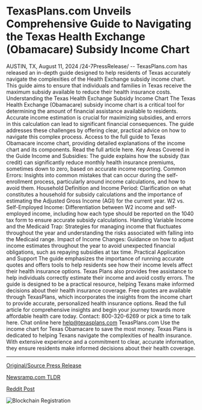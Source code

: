 # TexasPlans.com Unveils Comprehensive Guide to Navigating the Texas Health Exchange (Obamacare) Subsidy Income Chart

AUSTIN, TX, August 11, 2024 /24-7PressRelease/ -- TexasPlans.com has released an in-depth guide designed to help residents of Texas accurately navigate the complexities of the Health Exchange subsidy income chart. This guide aims to ensure that individuals and families in Texas receive the maximum subsidy available to reduce their health insurance costs.  Understanding the Texas Health Exchange Subsidy Income Chart  The Texas Health Exchange (Obamacare) subsidy income chart is a critical tool for determining the amount of financial assistance available to residents. Accurate income estimation is crucial for maximizing subsidies, and errors in this calculation can lead to significant financial consequences. The guide addresses these challenges by offering clear, practical advice on how to navigate this complex process.  Access to the full guide to Texas Obamacare income chart, providing detailed explanations of the income chart and its components. Read the full article here.  Key Areas Covered in the Guide  Income and Subsidies:  The guide explains how the subsidy (tax credit) can significantly reduce monthly health insurance premiums, sometimes down to zero, based on accurate income reporting.  Common Errors:  Insights into common mistakes that can occur during the self-enrollment process, particularly around income calculations, and how to avoid them.  Household Definition and Income Period:  Clarification on what constitutes a household for subsidy calculations and the importance of estimating the Adjusted Gross Income (AGI) for the current year.  W2 vs. Self-Employed Income:  Differentiation between W2 income and self-employed income, including how each type should be reported on the 1040 tax form to ensure accurate subsidy calculations.  Handling Variable Income and the Medicaid Trap:  Strategies for managing income that fluctuates throughout the year and understanding the risks associated with falling into the Medicaid range.  Impact of Income Changes:  Guidance on how to adjust income estimates throughout the year to avoid unexpected financial obligations, such as repaying subsidies at tax time.  Practical Application and Support  The guide emphasizes the importance of running accurate quotes and offers tools to help residents see how their income levels affect their health insurance options. Texas Plans also provides free assistance to help individuals correctly estimate their income and avoid costly errors.  The guide is designed to be a practical resource, helping Texans make informed decisions about their health insurance coverage. Free quotes are available through TexasPlans, which incorporates the insights from the income chart to provide accurate, personalized health insurance options.  Read the full article for comprehensive insights and begin your journey towards more affordable health care today.  Contact:  800-320-6269 or pick a time to talk here. Chat online here help@texasplans.com TexasPlans.com  Use the income chart for Texas Obamacare to save the most money.  Texas Plans is dedicated to helping Texans navigate the complexities of health insurance. With extensive experience and a commitment to clear, accurate information, they ensure residents make informed decisions about their health coverage. 

---

[Original/Source Press Release](https://www.24-7pressrelease.com/press-release/513309/texasplanscom-unveils-comprehensive-guide-to-navigating-the-texas-health-exchange-obamacare-subsidy-income-chart)
                    

[Newsramp.com TLDR](None) 



[Reddit Post](https://www.reddit.com/r/newsramp/comments/1eq7ayo/texasplanscom_releases_comprehensive_guide_to/) 



![Blockchain Registration](https://cdn.newsramp.app/24-7PressRelease/qrcode/248/11/bakeGvBK.webp)